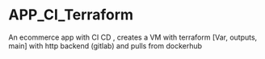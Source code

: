 # APP_CI_Terraform


An ecommerce app with CI CD , creates a VM with terraform [Var, outputs, main] with http backend (gitlab) and pulls from dockerhub


